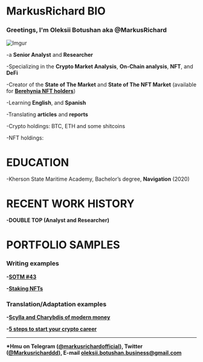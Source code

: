 # <b>MarkusRichard BIO</b>

### Greetings, I'm <b>Oleksii Botushan aka @MarkusRichard</b>

![Imgur](https://i.imgur.com/4U4lNZ6.jpg)

-a <b>Senior Analyst</b> and <b>Researcher</b>

-Specializing in the <b>Crypto Market Analysis</b>, <b>On-Chain analysis</b>, <b>NFT</b>, and <b>DeFi</b>

-Creator of the <b>State of The Market</b> and <b>State of The NFT Market</b> (available for <b>[Berehynia NFT holders](https://opensea.io/collection/berehynianft)</b>)

-Learning <b>English</b>, and <b>Spanish</b>

-Translating <b>articles</b> and <b>reports</b>

-Crypto holdings: BTC, ETH and some shitcoins

-NFT holdings:


# <b>EDUCATION</b> 

-Kherson State Maritime Academy, Bachelor’s degree, <b>Navigation</b> (2020)


# <b>RECENT WORK HISTORY

-<b>DOUBLE TOP</b> (Analyst and Researcher)
  

# <b>PORTFOLIO SAMPLES</b>

### Writing examples

-[SOTM #43](https://2top.notion.site/SOTM-43-b78ed2928b584e75843ab97000e78a70)
  
-[Staking NFTs](link)
  
  
### Translation/Adaptation examples 
  
-[Scylla and Charybdis of modern money](https://2top.notion.site/cfd2d6e9a7ed414796b1f9e6843d5c1d)

-[5 steps to start your crypto career](https://2top.notion.site/5-0958865afc76438d95053d807228fcd1)
  

***

*Hmu on Telegram ([@markusrichardofficial](https://t.me/markusrichardofficial)), Twitter ([@Markusricharddd](https://twitter.com/markusricharddd)), E-mail oleksii.botushan.business@gmail.com

